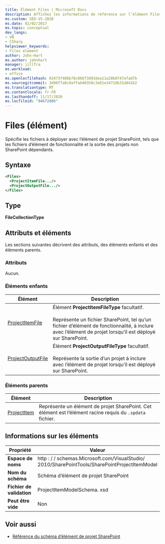 ```yaml
---
title: Élément Files | Microsoft Docs
description: Affichez les informations de référence sur l’élément Files, qui est un élément du schéma d’élément de projet SharePoint.
ms.custom: SEO-VS-2020
ms.date: 02/02/2017
ms.topic: conceptual
dev_langs:
- VB
- CSharp
helpviewer_keywords:
- Files element
author: John-Hart
ms.author: johnhart
manager: jillfra
ms.workload:
- office
ms.openlocfilehash: 03473f40bb78c866f3d93dea11a20b8747afad7b
ms.sourcegitcommit: 3d96f7a8c9affab40358c3e81e3472db31d841b2
ms.translationtype: MT
ms.contentlocale: fr-FR
ms.lasthandoff: 11/17/2020
ms.locfileid: "94672806"
---
```

# <a name="files-element"></a>Files (élément)
  Spécifie les fichiers à déployer avec l’élément de projet SharePoint, tels que les fichiers d’élément de fonctionnalité et la sortie des projets non SharePoint dépendants.

## <a name="syntax"></a>Syntaxe

```xml
<Files>
  <ProjectItemFile.../>
  <ProjectOutputFile.../>
</Files>
```

## <a name="type"></a>Type
 **FileCollectionType**

## <a name="attributes-and-elements"></a>Attributs et éléments
 Les sections suivantes décrivent des attributs, des éléments enfants et des éléments parents.

### <a name="attributes"></a>Attributs
 Aucun.

### <a name="child-elements"></a>Éléments enfants

|Élément|Description|
|-------------|-----------------|
|[ProjectItemFile](../sharepoint/projectitemfile-element.md)|Élément **ProjectItemFileType** facultatif.<br /><br /> Représente un fichier SharePoint, tel qu’un fichier d’élément de fonctionnalité, à inclure avec l’élément de projet lorsqu’il est déployé sur SharePoint.|
|[ProjectOutputFile](../sharepoint/projectoutputfile-element.md)|Élément **ProjectOutputFileType** facultatif.<br /><br /> Représente la sortie d’un projet à inclure avec l’élément de projet lorsqu’il est déployé sur SharePoint.|

### <a name="parent-elements"></a>Éléments parents

|Élément|Description|
|-------------|-----------------|
|[ProjectItem](../sharepoint/projectitem-element.md)|Représente un élément de projet SharePoint. Cet élément est l’élément racine requis du `.spdata` fichier.|

## <a name="element-information"></a>Informations sur les éléments

|Propriété|Valeur|
|-|-|
|**Espace de noms**|http : \/ \/ schemas.Microsoft.com/VisualStudio/<br>2010/SharePointTools/SharePointProjectItemModel|
|**Nom du schéma**|Schéma d’élément de projet SharePoint|
|**Fichier de validation**|ProjectItemModelSchema. xsd|
|**Peut être vide**|Non|

## <a name="see-also"></a>Voir aussi
- [Référence du schéma d’élément de projet SharePoint](../sharepoint/sharepoint-project-item-schema-reference.md)
